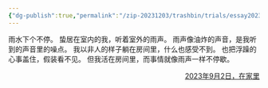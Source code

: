 ```yaml
---
{"dg-publish":true,"permalink":"/zip-20231203/trashbin/trials/essay20230901/","title":"230901"}
---
```



雨水下个不停。
蛰居在室内的我，听着室外的雨声。
雨声像油炸的声音，是我听到的声音里的噪点。
我以非人的样子躺在房间里，什么也感受不到。
也把浮躁的心事盖住，假装看不见。
但我活在房间里，而事情就像雨声一样不停歇。

<p align="right"><u>2023年9月2日，在家里
</u></p>